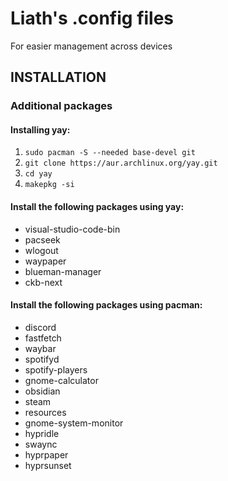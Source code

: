 # Liath's .config files
For easier management across devices

## INSTALLATION

### Additional packages

#### Installing yay:
1. ``sudo pacman -S --needed base-devel git``
2. ``git clone https://aur.archlinux.org/yay.git``
3. ``cd yay``
4. ``makepkg -si``


#### Install the following packages using yay:
- visual-studio-code-bin
- pacseek
- wlogout
- waypaper
- blueman-manager
- ckb-next

#### Install the following packages using pacman:
- discord
- fastfetch
- waybar
- spotifyd
- spotify-players
- gnome-calculator
- obsidian
- steam
- resources
- gnome-system-monitor
- hypridle
- swaync
- hyprpaper
- hyprsunset
